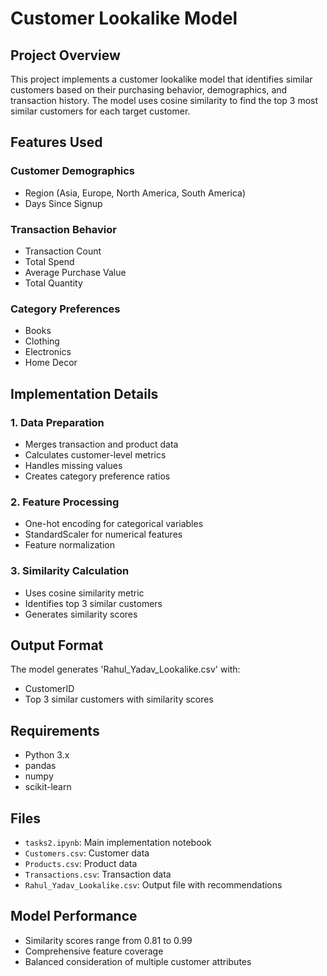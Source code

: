# Customer Lookalike Model

## Project Overview
This project implements a customer lookalike model that identifies similar customers based on their purchasing behavior, demographics, and transaction history. The model uses cosine similarity to find the top 3 most similar customers for each target customer.

## Features Used
### Customer Demographics
- Region (Asia, Europe, North America, South America) 
- Days Since Signup

### Transaction Behavior
- Transaction Count
- Total Spend 
- Average Purchase Value
- Total Quantity

### Category Preferences
- Books
- Clothing 
- Electronics
- Home Decor

## Implementation Details

### 1. Data Preparation
- Merges transaction and product data
- Calculates customer-level metrics
- Handles missing values
- Creates category preference ratios

### 2. Feature Processing  
- One-hot encoding for categorical variables
- StandardScaler for numerical features
- Feature normalization

### 3. Similarity Calculation
- Uses cosine similarity metric
- Identifies top 3 similar customers
- Generates similarity scores

## Output Format
The model generates 'Rahul_Yadav_Lookalike.csv' with:
- CustomerID
- Top 3 similar customers with similarity scores


## Requirements
- Python 3.x
- pandas
- numpy
- scikit-learn

## Files
- `tasks2.ipynb`: Main implementation notebook
- `Customers.csv`: Customer data
- `Products.csv`: Product data
- `Transactions.csv`: Transaction data
- `Rahul_Yadav_Lookalike.csv`: Output file with recommendations

## Model Performance
- Similarity scores range from 0.81 to 0.99
- Comprehensive feature coverage
- Balanced consideration of multiple customer attributes
